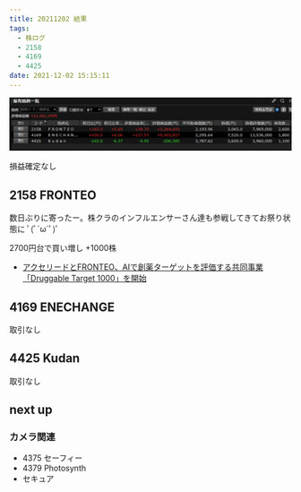 ```yaml
---
title: 20211202 結果
tags:
  - 株ログ
  - 2158
  - 4169
  - 4425
date: 2021-12-02 15:15:11
---
```


![i](/kab/img/20211202000.png)

損益確定なし

## 2158 FRONTEO

数日ぶりに寄ったー。株クラのインフルエンサーさん達も参戦してきてお祭り状態に ﾟ(ﾟ´ω`ﾟ)ﾟ

2700円台で買い増し +1000株

- [	アクセリードとFRONTEO、AIで創薬ターゲットを評価する共同事業「Druggable Target 1000」を開始](https://kabutan.jp/stock/news?code=2158)

## 4169 ENECHANGE

取引なし

## 4425 Kudan

取引なし

## next up

### カメラ関連

- 4375 セーフィー
- 4379 Photosynth
- セキュア

